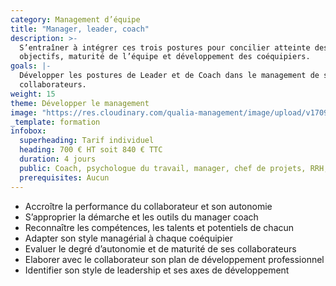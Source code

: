 ```yaml
---
category: Management d’équipe
title: "Manager, leader, coach"
description: >-
  S’entraîner à intégrer ces trois postures pour concilier atteinte des
  objectifs, maturité de l’équipe et développement des coéquipiers.
goals: |-
  Développer les postures de Leader et de Coach dans le management de ses
  collaborateurs.
weight: 15
theme: Développer le management
image: "https://res.cloudinary.com/qualia-management/image/upload/v1709193921/flower_xtyxkp.jpg"
_template: formation
infobox:
  superheading: Tarif individuel
  heading: 700 € HT soit 840 € TTC
  duration: 4 jours
  public: Coach, psychologue du travail, manager, chef de projets, RRH, consultant
  prerequisites: Aucun
---
```


- Accroître la performance du collaborateur et son autonomie
- S’approprier la démarche et les outils du manager coach
- Reconnaître les compétences, les talents et potentiels de chacun
- Adapter son style managérial à chaque coéquipier
- Evaluer le degré d’autonomie et de maturité de ses collaborateurs
- Elaborer avec le collaborateur son plan de développement professionnel
- Identifier son style de leadership et ses axes de développement
